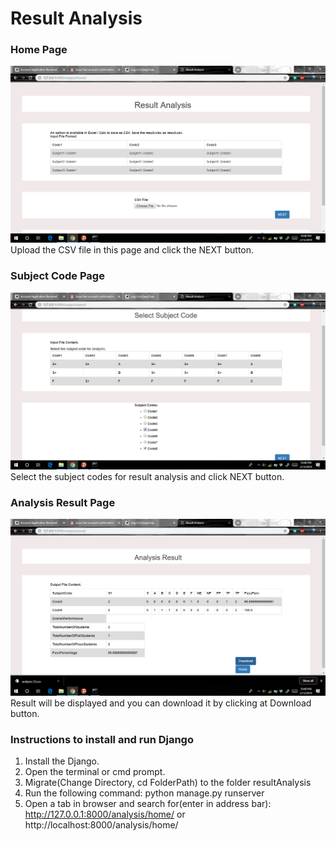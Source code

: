 # Result Analysis
### Home Page
![](images/Screenshot10.png)
Upload the CSV file in this page and click the NEXT button.

### Subject Code Page
![](images/Screenshot19.png)
Select the subject codes for result analysis and click NEXT button.

### Analysis Result Page
![](images/Screenshot21.png)
Result will be displayed and you can download it by clicking at Download button.

### Instructions to install and run Django 
1) Install the Django.
2) Open the terminal or cmd prompt.
3) Migrate(Change Directory, cd FolderPath) to the folder resultAnalysis
4) Run the following command: 
	python manage.py runserver
5) Open a tab in browser and search for(enter in address bar): 
	http://127.0.0.1:8000/analysis/home/
	or 
	http://localhost:8000/analysis/home/
